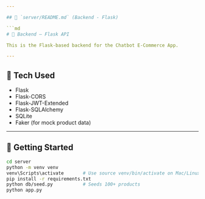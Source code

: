 ```yaml
---

## 📁 `server/README.md` (Backend - Flask)

```md
# 🔧 Backend – Flask API

This is the Flask-based backend for the Chatbot E-Commerce App.

---
```


## 🧰 Tech Used

- Flask
- Flask-CORS
- Flask-JWT-Extended
- Flask-SQLAlchemy
- SQLite
- Faker (for mock product data)

---

## 🚀 Getting Started

```bash
cd server
python -m venv venv
venv\Scripts\activate       # Use source venv/bin/activate on Mac/Linux
pip install -r requirements.txt
python db/seed.py           # Seeds 100+ products
python app.py
```
